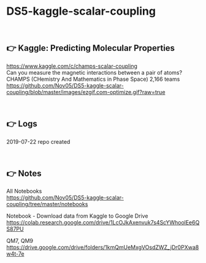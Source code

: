 # DS5-kaggle-scalar-coupling

<br>

## :point_right: Kaggle: Predicting Molecular Properties
https://www.kaggle.com/c/champs-scalar-coupling  
Can you measure the magnetic interactions between a pair of atoms?  
CHAMPS (CHemistry And Mathematics in Phase Space)   2,166 teams    
https://github.com/Nov05/DS5-kaggle-scalar-coupling/blob/master/images/ezgif.com-optimize.gif?raw=true  

<br>

## :point_right: Logs
2019-07-22 repo created

<br>

## :point_right: Notes 
All Notebooks  
https://github.com/Nov05/DS5-kaggle-scalar-coupling/tree/master/notebooks

Notebook - Download data from Kaggle to Google Drive  
https://colab.research.google.com/drive/1LcOJkAxenvuk7s4ScYWhoolEe6QS87PU  

QM7, QM9  
https://drive.google.com/drive/folders/1kmQmUeMxgVOsdZWZ_jDr0PXwa8w4t-7e   
